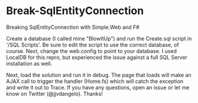 Break-SqlEntityConnection
=========================

Breaking SqlEntityConnection with Simple.Web and F#

Create a database (I called mine "BlowItUp") and run the Create.sql script in '/SQL Scripts'.
Be sure to edit the script to use the correct database, of course. Next, change the web.config to
point to your database. I used LocalDB for this repro, but experienced the issue against a full
SQL Server installation as well.

Next, load the solution and run it in debug. The page that loads will make an AJAX call to
trigger the handler (Home.fs) which will catch the exception and write it out to Trace. If you have
any questions, open an issue or let me know on Twitter (@jjvdangelo). Thanks!